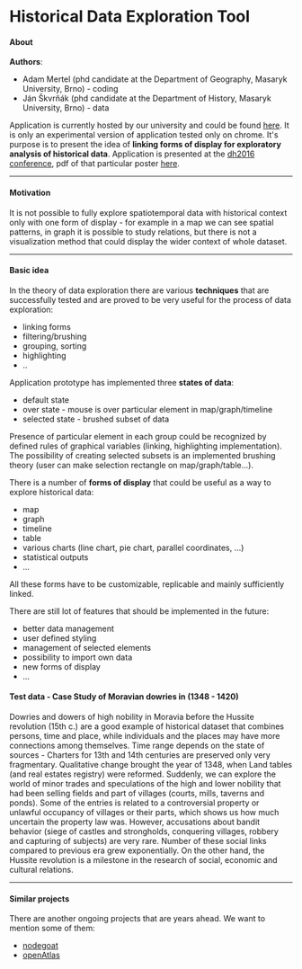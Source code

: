 # Historical Data Exploration Tool


#### About

**Authors**:
 - Adam Mertel (phd candidate at the Department of Geography, Masaryk University, Brno) - coding
 - Ján Škvrňák (phd candidate at the Department of History, Masaryk University, Brno) - data

Application is currently hosted by our university and could be found [here](hde.geogr.muni.cz). It is only an experimental version of application tested only on chrome. It's purpose is to present the idea of **linking forms of display for exploratory analysis of historical data**. Application is presented at the [dh2016 conference](http://dh2016.adho.org/), pdf of that particular poster [here](https://www.academia.edu/26925717/Linking_Graph_with_Map_for_the_Purpose_of_Historical_Research._Analysis_of_Moravian_Dowries_1348-1420_Case_Study).


---
#### Motivation
It is not possible to fully explore spatiotemporal data with historical context only with one form of display - for example in a map we can see spatial patterns, in graph it is possible to study relations, but there is not a visualization method that could display the wider context of whole dataset.  

---
#### Basic idea
In the theory of data exploration there are various **techniques** that are successfully tested and are proved to be very useful for the process of data exploration:
 - linking forms
 - filtering/brushing
 - grouping, sorting
 - highlighting
 - ..


Application prototype has implemented three **states of data**:
 - default state
 - over state - mouse is over particular element in map/graph/timeline
 - selected state - brushed subset of data

Presence of particular element in each group could be recognized by defined rules of graphical variables (linking, highlighting implementation). The possibility of creating selected subsets is an implemented brushing theory (user can make selection rectangle on map/graph/table...).


There is a number of **forms of display** that could be useful as a way to explore historical data:
 - map
 - graph
 - timeline
 - table
 - various charts (line chart, pie chart, parallel coordinates, ...)
 - statistical outputs
 - ...

All these forms have to be customizable, replicable and mainly sufficiently linked.


There are still lot of features that should be implemented in the future:
 - better data management
 - user defined styling
 - management of selected elements
 - possibility to import own data
 - new forms of display
 - ...

#### Test data - Case Study of Moravian dowries in (1348 - 1420)
Dowries and dowers of high nobility in  Moravia before the Hussite revolution  (15th c.) are a good example of historical  dataset that combines persons, time and place, while individuals and the places may have more connections among themselves. Time range depends on the state of sources - Charters for 13th and 14th centuries are preserved only very fragmentary. Qualitative change brought the year of 1348, when Land tables (and real estates registry) were reformed. Suddenly, we can explore the world of minor trades and speculations of the high and lower nobility that had been selling fields and part of villages (courts, mills, taverns and ponds).
Some of the entries is related to a controversial property or unlawful occupancy of villages or their parts, which shows us how much uncertain the property law was. However, accusations about bandit behavior (siege of castles and strongholds, conquering villages, robbery and capturing of subjects) are very rare. Number of these social links compared to previous era grew exponentially. On the other hand, the Hussite revolution is a milestone in the research of social, economic and cultural relations.

---

#### Similar projects
There are another ongoing projects that are years ahead. We want to mention some of them:
 - [nodegoat](https://nodegoat.net/)
 - [openAtlas](http://www.openatlas.eu/website/)
